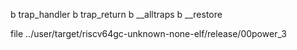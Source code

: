 b trap_handler
b trap_return
b __alltraps
b __restore

file ../user/target/riscv64gc-unknown-none-elf/release/00power_3